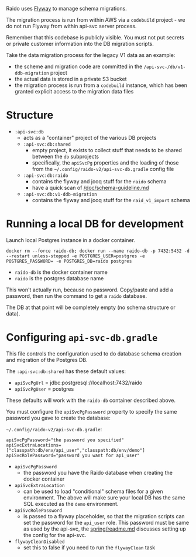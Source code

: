 Raido uses [Flyway](https://flywaydb.org/documentation/) to manage schema 
migrations.

The migration process is run from within AWS via a `codebuild` project - we
do not run Flyway from within api-svc server process.

Remember that this codebase is publicly visible.  You must not put secrets
or private customer information into the DB migration scripts.  

Take the data migration process for the legacy V1 data as an example:
* the scheme and migration code are committed in the 
  `/api-svc-/db/v1-ddb-migration` project
* the actual data is stored in a private S3 bucket 
* the migration process is run from a `codebuild` instance, which has been 
  granted explicit access to the migration data files


# Structure

* `:api-svc:db`
  * acts as a "container" project of the various DB projects
  * `:api-svc:db:shared`
    * empty project, it exists to collect stuff that needs to be shared between
      the `db` subprojects
    * specifically, the `apiSvcPg` properties and the loading of those from
      the `~/.config/raido-v2/api-svc-db.gradle` config file
  * `:api-svc:db:raido`
    * contains the flyway and jooq stuff for the `raido` schema
    * have a quick scan of [/doc/schema-guideline.md](./raido/doc/schema-guideline.md)
  * `:api-svc:db:v1-ddb-migration`
    * contains the flyway and jooq stuff for the `raid_v1_import` schema


# Running a local DB for development

Launch local Postgres instance in a docker container.

```
docker rm --force raido-db; docker run --name raido-db -p 7432:5432 -d --restart unless-stopped -e POSTGRES_USER=postgres -e POSTGRES_PASSWORD= -e POSTGRES_DB=raido postgres
```

* `raido-db` is the docker container name
* `raido` is the postgres database name

This won't actually run, because no password.  Copy/paste and add a password,
then run the command to get a `raido` database.

The DB at that point will be completely empty (no schema structure or data).


# Configuring `api-svc-db.gradle` 

This file controls the configuration used to do database schema creation and
migration of the Postgres DB. 

The `:api-svc:db:shared` has these default values:
* `apiSvcPgUrl` = jdbc:postgresql://localhost:7432/raido
* `apiSvcPgUser` = postgres

These defaults will work with the `raido-db` container described above.

You must configure the `apiSvcPgPassword` property to specify the
same password you gave to create the database:

`~/.config/raido-v2/api-svc-db.gradle`:
```
apiSvcPgPassword="the password you specified"
apiSvcExtraLocations=["classpath:db/env/api_user","classpath:db/env/demo"]
apiSvcRolePassword="password you want for api_user"
```

* `apiSvcPgPassword`
  * the password you have the Raido database when creating the docker container
* `apiSvcExtraLocation` 
  * can be used to load "conditional" schema files
  for a given environment.  The above will make sure your local DB has the same
  SQL executed as the `demo` environment.
* `apiSvcRolePassword` 
  * is passed to a flyway placeholder, so that the migration scripts can set
  the password for the `api_user` role.  This password must be same as used
  by the api-svc, the [spring/readme.md](../spring/readme.md) discusses 
  setting up the config for the api-svc.
* `flywayCleanDisabled`
  * set this to false if you need to run the `flywayClean` task

